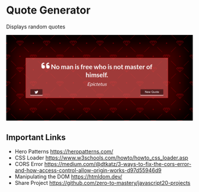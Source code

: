 # Quote Generator

Displays random quotes

![Quote Generator Preview](preview.png)

## Important Links

- Hero Patterns https://heropatterns.com/
- CSS Loader https://www.w3schools.com/howto/howto_css_loader.asp
- CORS Error https://medium.com/@dtkatz/3-ways-to-fix-the-cors-error-and-how-access-control-allow-origin-works-d97d55946d9
- Manipulating the DOM https://htmldom.dev/
- Share Project https://github.com/zero-to-mastery/javascript20-projects
